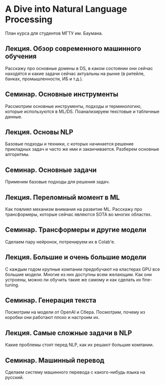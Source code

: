 # A Dive into Natural Language Processing

План курса для студентов МГТУ им. Баумана.

## Лекция. Обзор современного машинного обучения

Расскажу про основные домены в DS, в каком состоянии они сейчас находятся и какие задачи сейчас актуальны на рынке (в ритейле, банках, промышленности, ИБ и т.д.).

## Семинар. Основные инструменты

Рассмотрим основные инструменты, подходы и терминологию, которые используются в ML/DS. Поанализируем текстовые и табличные данные.

## Лекция. Основы NLP

Базовые подходы и техники, с которых начинается решение прикладных задач и часто же ими и заканчивается. Разберем основные алгоритмы.

## Семинар. Основные задачи

Применим базовые подходы для решения задач.

## Лекция. Переломный момент в ML

Как повлиял механизм внимания на развитие ML. Расскажу про трансформеры, которые сейчас являются SOTA во многих областях.

## Семинар. Трансформеры и другие модели

Сделаем пару нейронок, потренируем их в Colab'e.

## Лекция. Большие и очень большие модели

С каждым годом крупные компании предобучают на кластерах GPU все большие модели. Многие из них доступны всем желающим. Как они устроены, можно ли обучить такие же самому и как сделать их fine-tuning.

## Семинар. Генерация текста

Посмотрим на модели от OpenAI и Сбера. Посмотрим, почему из коробки они работают плохо и настроим их.

## Лекция. Самые сложные задачи в NLP

Какие проблемы стоят перед NLP, как их решают большие компании.

## Семинар. Машинный перевод

Сделаем систему машинного перевода с какого-нибудь языка на русский.
